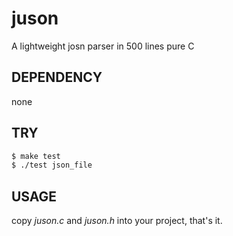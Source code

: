 # juson
A lightweight josn parser in 500 lines pure C

## DEPENDENCY
  none

## TRY
  ```bash
  $ make test
  $ ./test json_file
  ```

## USAGE
  copy _juson.c_ and _juson.h_ into your project, that's it.

